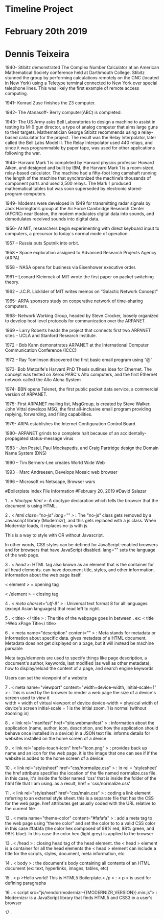 # Timeline Project
# February 20th 2019
# Dennis Teixeira

1940- Stibitz demonstrated The Complex Number Calculator at an American Mathematical Society conference held at Darthmouth College. Stibitz stunned the group by performing calculations remotely on the CNC (located in New York) using a Teletype terminal connected to New York over special telephone lines. This was likely the first example of remote access computing. 

1941- Konrad Zuse finishes the Z3 computer. 

1942- The Atanasoff- Berry computer(ABC) is completed.

1943- The US Army asks Bell Laboratories to design a machine to assist in testing its M-9 gun director, a type of analog computer that aims large guns to their targets. Mathematician George Stibitz recommends using a relay-based calculator for the project. The result was the Relay Interpolator, later called the Bell Labs Model II. The Relay Interpolator used 440 relays, and since it was programmable by paper tape, was used for other applications following the war.

1944- Harvard Mark 1 is completed by Harvard physics professor Howard Aiken, and designed and built by IBM, the Harvard Mark 1 is a room-sized, relay-based calculator. The machine had a fifty-foot long camshaft running the length of the machine that synchronized the machine’s thousands of component parts and used 3,500 relays. The Mark 1 produced mathematical tables but was soon superseded by electronic stored-program computers.

1949- Modems were developed in 1949 for transmitting radar signals by Jack Harrington’s group at the Air Force Cambridge Research Center (AFCRC) near Boston, the modem modulates digital data into sounds, and demodulates received sounds into digital data. 
  
1956- At MIT, researchers begin experimenting with direct keyboard input to computers, a precursor to today´s normal mode of operation.
 
1957 – Russia puts Sputnik into orbit.

1958 – Space exploration assigned to Advanced Research Projects Agency (ARPA)

1958 – NASA opens for business via Eisenhower executive order.

1961 – Leonard Kleinrock of MIT wrote the first paper on packet switching theory.

1962 – J.C.R. Licklider of MIT writes memos on “Galactic Network Concept”

1965- ARPA sponsors study on cooperative network of time-sharing computers.

1968- Network Working Group, headed by Steve Crocker, loosely organized to develop host level protocols for communication over the ARPANET. 

1969 – Larry Roberts heads the project that connects first two ARPANET sites – UCLA and Stanford Research Institute.

1972 – Bob Kahn demonstrates ARPANET at the International Computer Communication Conference (ICCC) 

1972 – Ray Tomlinson discovered the first basic email program using “@”

1973- Bob Metcalfe's Harvard PhD Thesis outlines idea for Ethernet. The concept was tested on Xerox PARC's Alto computers, and the first Ethernet network called the Alto Aloha System 

1974- BBN opens Telenet, the first public packet data service, a commercial version of ARPANET.

1975- First ARPANET mailing list, MsgGroup, is created by Steve Walker. John Vittal develops MSG, the first all-inclusive email program providing replying, forwarding, and filing capabilities.

1979- ARPA establishes the Internet Configuration Control Board. 

1980- ARPANET grinds to a complete halt because of an accidentally-propagated status-message virus  

1983 – Jon Postel, Paul Mockapedis, and Craig Partridge design the Domain Name System (DNS)

1990 – Tim Berners-Lee creates World Wide Web

1993 – Marc Andreesen, Develops Mosaic web browser

1996 – Microsoft vs Netscape, Browser wars 


#Boilerplate Index File Information
#February 20, 2019
#David Salazar

1 . *< !doctype html >*: A doctype declaration which tells the browser that the document is using HTML.

2 . *< html class="no-js" lang="" >* : The "no-js" class gets removed by a Javascript library (Modernizr), 
   and this gets replaced with a js class. When Modernizr loads, it replaces no-js with js.
      
   This is a way to style with OR without Javascript.
   
   In other words, CSS styles can be defined for JavaScript-enabled browsers and for browsers that 
   have JavaScript disabled. lang="" sets the language of the web page.

3 . *< head >*: HTML tag also known as an element that is the container for all head elements. can have
   document title, styles, and other inforrmation. information about the web page itself. 
   
   < element > = opening tag
   
   < /element > = closing tag 

4 . *< meta charset="utf-8" >* : Universal text format 8 for all languages (except Asian languages) that 
   read left to right.

5 . < title> </ title > : The title of the webpage goes in between <title></title>. 
   ex: < title >Web xPage Title</ title>
   
6 . < meta name="description" content="" > : Meta stands for metadata or information about specific data.
   <meta> gives metadata of a HTML document. Metadata does not get displayed on a page, but it will 
   instead be machine parsable
   
   Meta tags/elements are used to specify things like page description, a document's author, keywords,
   last modified (as well as other metadata), how to display/reload the content of a page, and search 
   engine keywords   
   
   Users can set the viewpoint of a website 
   
7 . < meta name="viewport" content="width=device-width, initial-scale=1" > : This is used by the browser to 
   render a web page the size of a device's screen used to view it  
   width = width of virtual viewport of device
   device-width = physical width of device's screen 
   initial-scale = 1 is the initial zoom. 1 is normal (without zooming in) 
   
8 . < link rel="manifest" href="site.webmanifest" > : information about the application (name, author, icon,
   description, and how the application should behave once installed in a device) in a JSON text file. 
   informs details for websites installed on the home screen of a device
   
9 . < link rel="apple-touch-icon" href="icon.png" > : provides back up name and an icon for the web page.
   it is the image that one can see if if the website is added to the home screen of a device 
   
10 .   < link rel="stylesheet" href="css/normalize.css" > : In rel = 'stylesheet' the href attribute specifies the 
      location of the file named normalize.css file. in this case, it's inside the folder named 'css' that is inside the 
      folder of the html file that I am using. as a result, href = 'css/normalize.css'
      
11 .  < link rel="stylesheet" href="css/main.css" > : coding a link element referring to an external style sheet.
      this is a separate file that has the CSS for the web page. href attributes get usually coded with the URL relative
      to the current file 
      
12 .  < meta name="theme-color" content="#fafafa" > : add a meta tag to the web page using "theme color" and set the 
      color to to a valid CSS color in this case #fafafa (the color hex composed of 98% red, 98% green, and 98% blue). 
      In this case the color hex (light grey) is applied to the browser 
  
13 .  < /head > : closing head tag of the head element. the < head > element is a container for all the head elements
      the < head > element can include a title for the scripts, styles, document, meta information, etc
     
    
14 .  < body > : the document's body containing all contents of an HTML document (ex: text, hyperlinks, images, tables, 
                 etc)
                 
15 .  < p >Hello world! This is HTML5 Boilerplate.< /p > : < p > is used for defining paragraphs 

16 .  < script src="js/vendor/modernizr-{{MODERNIZR_VERSION}}.min.js"></script > : Modernizsr is a JavaScript library 
      that finds HTML5 and CSS3 in a user's browser
      
17 .  
